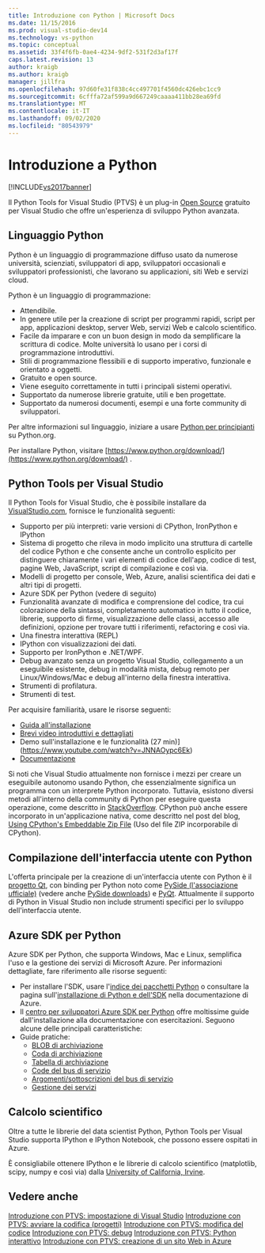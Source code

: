 ```yaml
---
title: Introduzione con Python | Microsoft Docs
ms.date: 11/15/2016
ms.prod: visual-studio-dev14
ms.technology: vs-python
ms.topic: conceptual
ms.assetid: 33f4f6fb-0ae4-4234-9df2-531f2d3af17f
caps.latest.revision: 13
author: kraigb
ms.author: kraigb
manager: jillfra
ms.openlocfilehash: 97d60fe31f838c4cc497701f4560dc426ebc1cc9
ms.sourcegitcommit: 6cfffa72af599a9d667249caaaa411bb28ea69fd
ms.translationtype: MT
ms.contentlocale: it-IT
ms.lasthandoff: 09/02/2020
ms.locfileid: "80543979"
---
```

# <a name="getting-started-with-python"></a>Introduzione a Python
[!INCLUDE[vs2017banner](../includes/vs2017banner.md)]

Il Python Tools for Visual Studio (PTVS) è un plug-in [Open Source](https://github.com/Microsoft/ptvs) gratuito per Visual Studio che offre un'esperienza di sviluppo Python avanzata.  
  
## <a name="python-the-language"></a>Linguaggio Python
  
Python è un linguaggio di programmazione diffuso usato da numerose università, scienziati, sviluppatori di app, sviluppatori occasionali e sviluppatori professionisti, che lavorano su applicazioni, siti Web e servizi cloud.

Python è un linguaggio di programmazione:
  
- Attendibile.
- In genere utile per la creazione di script per programmi rapidi, script per app, applicazioni desktop, server Web, servizi Web e calcolo scientifico.
- Facile da imparare e con un buon design in modo da semplificare la scrittura di codice. Molte università lo usano per i corsi di programmazione introduttivi.
- Stili di programmazione flessibili e di supporto imperativo, funzionale e orientato a oggetti.
- Gratuito e open source.
- Viene eseguito correttamente in tutti i principali sistemi operativi.  
- Supportato da numerose librerie gratuite, utili e ben progettate.  
- Supportato da numerosi documenti, esempi e una forte community di sviluppatori.  

Per altre informazioni sul linguaggio, iniziare a usare [Python per principianti](https://www.python.org/about/gettingstarted/) su Python.org.

Per installare Python, visitare [https://www.python.org/download/](https://www.python.org/download/) .

## <a name="python-tools-for-visual-studio"></a>Python Tools per Visual Studio
  
Il Python Tools for Visual Studio, che è possibile installare da [VisualStudio.com](https://www.visualstudio.com/explore/python-vs), fornisce le funzionalità seguenti:  
  
- Supporto per più interpreti: varie versioni di CPython, IronPython e IPython  
- Sistema di progetto che rileva in modo implicito una struttura di cartelle del codice Python e che consente anche un controllo esplicito per distinguere chiaramente i vari elementi di codice dell'app, codice di test, pagine Web, JavaScript, script di compilazione e così via.  
- Modelli di progetto per console, Web, Azure, analisi scientifica dei dati e altri tipi di progetti.    
- Azure SDK per Python (vedere di seguito)    
- Funzionalità avanzate di modifica e comprensione del codice, tra cui colorazione della sintassi, completamento automatico in tutto il codice, librerie, supporto di firme, visualizzazione delle classi, accesso alle definizioni, opzione per trovare tutti i riferimenti, refactoring e così via.    
- Una finestra interattiva (REPL)
- IPython con visualizzazioni dei dati.
- Supporto per IronPython e .NET/WPF.    
- Debug avanzato senza un progetto Visual Studio, collegamento a un eseguibile esistente, debug in modalità mista, debug remoto per Linux/Windows/Mac e debug all'interno della finestra interattiva.   
- Strumenti di profilatura.  
- Strumenti di test.  
  
Per acquisire familiarità, usare le risorse seguenti:

- [Guida all'installazione](https://github.com/Microsoft/PTVS/wiki/PTVS-Installation)    
- [Brevi video introduttivi e dettagliati](https://www.youtube.com/playlist?list=PLReL099Y5nRdLgGAdrb_YeTdEnd23s6Ff)  
- Demo sull'installazione e le funzionalità (27 min)] (https://www.youtube.com/watch?v=JNNAOypc6Ek)  
- [Documentazione](https://github.com/Microsoft/PTVS/wiki)  

Si noti che Visual Studio attualmente non fornisce i mezzi per creare un eseguibile autonomo usando Python, che essenzialmente significa un programma con un interprete Python incorporato. Tuttavia, esistono diversi metodi all'interno della community di Python per eseguire questa operazione, come descritto in [StackOverflow](https://stackoverflow.com/questions/5458048/how-to-make-a-python-script-standalone-executable-to-run-without-any-dependency). CPython può anche essere incorporato in un'applicazione nativa, come descritto nel post del blog, [Using CPython's Embeddable Zip File](https://devblogs.microsoft.com/python/cpython-embeddable-zip-file/) (Uso del file ZIP incorporabile di CPython).
  
## <a name="building-ui-with-python"></a>Compilazione dell'interfaccia utente con Python  

L'offerta principale per la creazione di un'interfaccia utente con Python è il [progetto Qt](https://www.qt.io/qt-for-application-development/), con binding per Python noto come [PySide (l'associazione ufficiale)](https://wiki.qt.io/PySide) (vedere anche [PySide downloads](https://download.qt.io/official_releases/pyside/.)) e [PyQt](https://wiki.python.org/moin/PyQt). Attualmente il supporto di Python in Visual Studio non include strumenti specifici per lo sviluppo dell'interfaccia utente.

## <a name="azure-sdk-for-python"></a>Azure SDK per Python
  
Azure SDK per Python, che supporta Windows, Mac e Linux, semplifica l'uso e la gestione dei servizi di Microsoft Azure. Per informazioni dettagliate, fare riferimento alle risorse seguenti: 

- Per installare l'SDK, usare l'[indice dei pacchetti Python](https://pypi.python.org/pypi/azure) o consultare la pagina sull'[installazione di Python e dell'SDK](/azure/developer/python/azure-sdk-install) nella documentazione di Azure. 
- Il [centro per sviluppatori Azure SDK per Python](https://azure.microsoft.com/develop/python/) offre moltissime guide dall'installazione alla documentazione con esercitazioni.  Seguono alcune delle principali caratteristiche:  
- Guide pratiche:
  - [BLOB di archiviazione](https://azure.microsoft.com/develop/python/how-to-guides/blob-service/)  
  - [Coda di archiviazione](https://azure.microsoft.com/develop/python/how-to-guides/queue-service/)  
  - [Tabella di archiviazione](https://azure.microsoft.com/develop/python/how-to-guides/table-service/)  
  - [Code del bus di servizio](https://azure.microsoft.com/develop/python/how-to-guides/service-bus-queues/)
  - [Argomenti/sottoscrizioni del bus di servizio](https://azure.microsoft.com/develop/python/how-to-guides/service-bus-topics/) 
  - [Gestione dei servizi](https://azure.microsoft.com/develop/python/how-to-guides/service-management/)  

## <a name="scientific-computing"></a>Calcolo scientifico

Oltre a tutte le librerie del data scientist Python, Python Tools per Visual Studio supporta IPython e IPython Notebook, che possono essere ospitati in Azure.

È consigliabile ottenere IPython e le librerie di calcolo scientifico (matplotlib, scipy, numpy e così via) dalla [University of California, Irvine](https://www.lfd.uci.edu/~gohlke/pythonlibs/#scipy-stack).  
  
## <a name="see-also"></a>Vedere anche  

[Introduzione con PTVS: impostazione di Visual Studio](../python/getting-started-with-ptvs-setting-up-visual-studio.md) 
 [Introduzione con PTVS: avviare la codifica (progetti)](../python/getting-started-with-ptvs-start-coding-projects.md) 
 [Introduzione con PTVS: modifica del codice](../python/getting-started-with-ptvs-editing-code.md) 
 [Introduzione con PTVS: debug](../python/getting-started-with-ptvs-debugging.md) 
 [Introduzione con PTVS: Python interattivo](../python/getting-started-with-ptvs-interactive-python.md) 
 [Introduzione con PTVS: creazione di un sito Web in Azure](../python/getting-started-with-ptvs-building-a-website-in-azure.md)

